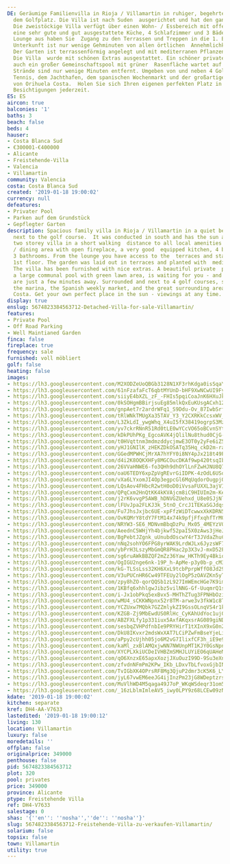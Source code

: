 ```yaml
---
DE: Geräumige Familienvilla in Rioja / Villamartin in ruhiger, begehrter Lage neben
  dem Golfplatz. Die Villa ist nach Suden  ausgerichtet und hat den ganzen Tag Sonne.
  Die zweistöckige Villa verfügt über einen Wohn- / Essbereich mit offenem  Kamin,
  eine sehr gute und gut ausgestattete Küche, 4 Schlafzimmer und 3 Bäder. Von der
  Lounge aus haben Sie  Zugang zu den Terrassen und Treppen in die 1. Etage. Diese
  Unterkunft ist nur wenige Gehminuten von allen örtlichen  Annehmlichkeiten entfernt.
  Der Garten ist terrassenförmig angelegt und mit mediterranen Pflanzen bepflanzt.
  Die Villa  wurde mit schönen Extras ausgestattet. Ein schöner privater Pool und
  auch ein großer Gemeinschaftspool mit grüner  Rasenfläche wartet auf Sie - und die
  Strände sind nur wenige Minuten entfernt. Umgeben von und neben 4 Golfplätzen,  Spa,
  Tennis, dem Jachthafen, dem spanischen Wochenmarkt und der großartigen Umgebung
  von Orihuela Costa.  Holen Sie sich Ihren eigenen perfekten Platz in der Sonne -
  Besichtigungen jederzeit.
ES: ES
aircon: true
balconies: '1'
baths: 3
beach: false
beds: 4
hauser:
- Costa Blanca Sud
- €300001-€400000
- Alicante
- Freistehende-Villa
- Valencia
- Villamartin
community: Valencia
costa: Costa Blanca Sud
created: '2019-01-18 19:00:02'
currency: null
defeatures:
- Privater Pool
- Parken auf dem Grundstück
- Gepflegter Garten
description: Spacious family villa in Rioja / Villamartin in a quiet best location
  next to the golf course.  It was conducted in south and has the sun all day. The
  two storey villa in a short walking  distance to all local amenities has a lounge
  / dining area with open fireplace, a very good  equipped kitchen, 4 bedrooms and
  3 bathrooms. From the lounge you have access to the  terraces and stairs to the
  1st floor. The garden was laid out in terraces and planted with  mediterranean plants.
  The villa has been furnished with nice extras. A beautiful private  pool and also
  a large communal pool with green lawn area, is waiting for you - and the  beaches
  are just a few minutes away. Surrounded and next to 4 golf courses, spa,  tennis,
  the marina, the Spanish weekly market, and the great surrounding area of  Orihuela
  Costa. Get your own perfect place in the sun - viewings at any time.
display: true
enslug: 5674823384563712-Detached-Villa-for-sale-Villamartin/
features:
- Private Pool
- Off Road Parking
- Well Maintianed Garden
finca: false
fireplace: true
frequency: sale
furnished: voll möbliert
golf: false
heating: false
images:
- https://lh3.googleusercontent.com/M2XODZeUoQBGb3128N1XF3rhKdga0isSqaYNkhV3bDXD-ElHhLnuMezkWkyE5FAupt1XiyI9VL2j-iyyVZnWsA=w640-rj-e30-l100
- https://lh3.googleusercontent.com/61nFzafaFcT6qbtMYUnD-bHF9XwNCwUI9Fyn8BAbxPATn77zymGd2ax-Kz5sWT_BQcChS9DW4hVxP1vKi05x=w640-rj-e30-l100
- https://lh3.googleusercontent.com/siiyE4bXZL_zF_-FHIs5pqiCoaJnK6HXuJkA6Ipgl7rbKAd3lPUWYmjum5ZPm4h566SBwspsD9P9zi2-RLRMaA=w640-rj-e30-l100
- https://lh3.googleusercontent.com/0kSOHgmBBirjsuEg85mlkQxEuKUsgACxh12HoRecNxeOBzWv3GCBBYxbDl-4XAuv3-o67yHvYXJPDJXZQiI=w640-rj-e30-l100
- https://lh3.googleusercontent.com/gnpAet7r2ardrWFq1_S9Ddu-Ov_87IwbSrfq80fFrJGIgOw7ah2l7Tn0wXcgD6aT2EO12hMuNlRLXKOpJWE0=w640-rj-e30-l100
- https://lh3.googleusercontent.com/tRlWNkTMUgXa35TAV_Y3_Y2CXRKkCcsxWV_9DSPugL-0YNmUZkwAqOh-4ql0m1MoNhB1AMm--7sPC2JL4xBF=w640-rj-e30-l100
- https://lh3.googleusercontent.com/L3ZkLdI_ywgWhq_X4uI5fX38419ogrpS3Mz1ffa3BX7Ya5kgSWt8jV8QQ7o7uZE-irEQYzxRVhXUqbfjrA=w640-rj-e30-l100
- https://lh3.googleusercontent.com/yv7ckrRNnR51Rd0tLE0wYCcVO65oBCvnSYtpzF7hd-599dC5DDWdfahFqfqAzqQI_GixbI0233Dionuj38Y=w640-rj-e30-l100
- https://lh3.googleusercontent.com/kDkPUhPKg_EgcoAVK4jQlilNu8thud0CjG-J3asyPEIa07LyLu74nrFi0FaBTIq-86tEz4YGcldVYehhtnw=w640-rj-e30-l100
- https://lh3.googleusercontent.com/t0HVqttnm3mdmzddycjmwE3OT0y2yFe6iZ54UwhXlqd85HiT-H0a0NpVhHkuIJpXQ9BdA2CnyJjuFYOdIu0T=w640-rj-e30-l100
- https://lh3.googleusercontent.com/yHJ1GNIlK_zHEKZDkOSATq35Hq_ckD2m-rayRLLSybgeRgTtUkR4Nvs9Bczak1LBmr8DHzAteCDcgmUcXSzC=w640-rj-e30-l100
- https://lh3.googleusercontent.com/GGedMPWHCjMrXA7hYFY0i8NY4pJx218t49PmG9YFFzMWc9jcg3wR0SU1MUVjG8YFG7IS_6oPnpTuyUEJystO=w640-rj-e30-l100
- https://lh3.googleusercontent.com/d4i2K8OQKXHFy8MGCOucDKAf9wp420tsqIbluI71effS75pccnfO3J6qXey3RkDnIQudPDysc35ayxwHq9Y=w640-rj-e30-l100
- https://lh3.googleusercontent.com/26VVaHNWE6-fo3QHh9dhOYlLnFZwHJNU8Q7wELpHS7nT2gmM04KoTObbgWKu3uzcTukwVAdZsV8clEvDKW3B=w640-rj-e30-l100
- https://lh3.googleusercontent.com/oaU6TEDY6xpZpVgREvrGiIDPK-4zOdL6USojICUKJSkURKlTSFJ96gRaw69EZuSRezgU28EGSDNQfQZbCu6a=w640-rj-e30-l100
- https://lh3.googleusercontent.com/vXa6LYxomJI4Op3egpcGl6MqUqdorOugpjOWx6dyqjAaicBkh6V2YnGMGbSIN7gAzyDqx5uh9SWy-rxZGE0=w640-rj-e30-l100
- https://lh3.googleusercontent.com/LQsAov4FHbcR2wtH0oD0iVvsaFUXXL3ajVI4R3LUtISvS2ru1goYiA63UWQgjvgvTgnkLgk8W2gShcvptbA_=w640-rj-e30-l100
- https://lh3.googleusercontent.com/QPqCxm2HnQtKK4kKVAjcm8iC9HIUIm2m-KeLovbzw0T8ZKGwxFsbSf9RndGyEkMLDT3KXfa8CB6arQCs-3g=w640-rj-e30-l100
- https://lh3.googleusercontent.com/j2rK6vvgP5AWB_hDNVGZUehxd_U8e0SJjNlotYmrewmWHTLI2rv2PMRxGfWZ_LYSbxODLEo6QN0o4FPa90Q=w640-rj-e30-l100
- https://lh3.googleusercontent.com/lFUvJpa2FLKJ3k_5tnO_CrcJ1TEKaSGJdqsNraMQmIyWIRL3beuiXicU1EPIrILfxT29hIPh_6v2UgUGwDE=w640-rj-e30-l100
- https://lh3.googleusercontent.com/Fu7JhsJxjbc6UE-xpFfzWiDTcwwxXkKDRN51Y733R003JadOg760Nn8wIyi78-Kwwss6hEwOIwXGkiCgRZSv=w640-rj-e30-l100
- https://lh3.googleusercontent.com/OvKQMrY8tdY7FtM14x74k9pfjFfxqhfTrM0haaOkENPEGRkq0fi3wsykAfH_VTHb77FL_PmdyYF5ofZglouA6Q=w640-rj-e30-l100
- https://lh3.googleusercontent.com/NRYW3-SE6_MDNvmBbqDzPu_Mx05_4MEYzV0smdacawqmJUaWPG61xOijGf3NyrUqKm69S947YTmDuq1hsG1s=w640-rj-e30-l100
- https://lh3.googleusercontent.com/AeednC5WHjYh4bjkwf52paI5X0zAws3jHeJBF8EFauuqJYqKyus-NAsGxFITmypbtPDBk42FvPPClhSWYdMTFA=w640-rj-e30-l100
- https://lh3.googleusercontent.com/BgPebtJZgnk_uUnubdOscwY4rT3JVdaZhuCXShlj_xw7ZjZ8UdVuOqCav2hNKNO0Zpp1dlxwLx0Lm2f0IUov=w640-rj-e30-l100
- https://lh3.googleusercontent.com/nNq2sohYO6FPG8yrWAK9LrdWJLx6JyzsWF7OU3fNoAwo7r9BBPeVhNVv-cW4N-BG0UlE0A9keUEyFi8ObkjzBw=w640-rj-e30-l100
- https://lh3.googleusercontent.com/ybPrH3LszyMbGmQR8PHac2p3X3vJ-mxD52PwXJCCIw5vMj1gMwQkt0K0nMBnNTp8-1oP1apSZ1_tnPqsQfxc=w640-rj-e30-l100
- https://lh3.googleusercontent.com/sg6ruAWkBBZQF2mZz36Yaw_HKTh9Ey4BkiqBIztZTakjPwrESnwdFNwkV0DmVFWyDOiUOxdcaWcc5mgfx1Yi=w640-rj-e30-l100
- https://lh3.googleusercontent.com/OgIGU2nge6nk-19P_h-ApMe-p3y0b-p_cM3x_Vyr1TvrmCWdupcLT0z80nI_n_qOv1JhtmLuhIQ_BXziVo4E=w640-rj-e30-l100
- https://lh3.googleusercontent.com/kG-TLSsLss32KH6XxL9tcbPprpWffO8Jd291_7eu15G7-px30XIQdeWdupzx7tZ8Kk2m9wyeZVSOSxzMIxQOMA=w640-rj-e30-l100
- https://lh3.googleusercontent.com/V3uPUCnHR6Cw49TFEUy2lOgP5zOAVZKn5yTOhQckkh1PsTaVSKEy6UdB0rgx7TNaGbk4jKDAZLbYYC1rhxQ=w640-rj-e30-l100
- https://lh3.googleusercontent.com/zpy8hZO-qorQQSb1zL927ImWEmcHGe7K9imnJ4agFUdRXgO8gjvDLXA2ERFBNkHWsola2_y8GV5gweivEHL5CQ=w640-rj-e30-l100
- https://lh3.googleusercontent.com/1KBfq6xhhlgwJibz5vilNNG-Gf-UuqmrQ1sWV0G0KDJ8iCA91_P54eYWHyeu3SVRyGIxfNxhtYdY7WjT9i3m=w640-rj-e30-l100
- https://lh3.googleusercontent.com/i-Jx1obPkq5exBvx5-MHThZTug3FPNHbOziHtFNv9lLam2l2grQ5cnIG6k1hCc_6o54AeqG-ny8hE173Ylhr=w640-rj-e30-l100
- https://lh3.googleusercontent.com/wMU4_sCKKWNpnx52r8TM-arwe3v3fkW1c8TGGZDlbn56Qqb2LEUH0MvwCKYdgr3pEPG2GIr9nX-rMlYeQbtn=w640-rj-e30-l100
- https://lh3.googleusercontent.com/YCZUxw7MQbk7GZZmlykZI9GssOLnqVS4r1kou6ujMmVLrW4noFZ2RQ7BB_vXiR6320UdKP1fVXW80iGN6L6x=w640-rj-e30-l100
- https://lh3.googleusercontent.com/KZGB-Zj9MbEwdUS0RlHc_CyKAhUdYoc1uj0TZGAt2yXUeNa4XoaGvPhjUyMTOX1cHZGuzzXVhPe_youH2x8=w640-rj-e30-l100
- https://lh3.googleusercontent.com/ABZFXLfy1p331iux5AxfAKqxsrAG089giNDz9hj6VK3R4w4UB4vBrjXv8DuZmHG2q1ZdY7mcCIn3KiXPHG_7=w640-rj-e30-l100
- https://lh3.googleusercontent.com/sesbqZVHPdfnbIe9PRYHirT1tXInX9xG0n2PygtwV8HNpz6TFsHc2uAxAz9xM9noSR1dFbK9MZcY_iwb44C_=w640-rj-e30-l100
- https://lh3.googleusercontent.com/DkU8IKvxr2mdsWxXAT7LCiPZwFmBseYjeLiXUxWIAO0b68mIA5J5ZbJa3x4iN1NsySmnNJ0NnVpY3ZRdoFQ=w640-rj-e30-l100
- https://lh3.googleusercontent.com/aPpy2cUjhh05jo6M2vG7IlixfCF3h_iE9e9hHHOAyYbV1hntVxjIrciKGOKIzkwIqKkZKg1IC-0CKh98Nh-E=w640-rj-e30-l100
- https://lh3.googleusercontent.com/kaMl_zxBlAMQxjwNN7NWUnpMT1KJY0GsNpnn0x7tZ8S_AUrJ_5SvNFrzMo_bEZp1sIk1OU9UnWpDmyGWVNI=w640-rj-e30-l100
- https://lh3.googleusercontent.com/XYCPLXkiUCDeIVHBZmSMHJLUYiEO6qUAHeM8H9OlpMzLy098XkR4FYrMwVsoRw5NUxJjxwLME1LQyTp38AxM=w640-rj-e30-l100
- https://lh3.googleusercontent.com/qO6XnzxE65apxXozjJXuOuzI99D-9Su3eXnRQQT4XwYD-PkLgoZVTWdosQCE-K7knUL4UKBuggayFSzJJz87=w640-rj-e30-l100
- https://lh3.googleusercontent.com/zfvdnNFmPm2KPw_IKb_LDxvTbLfvoxGjbINA03raxVB0b3yVR-ApiJm6S5QzU2_EEx4DP83ndT2gQEH88XZa=w640-rj-e30-l100
- https://lh3.googleusercontent.com/TvIGbXK4OPrsRF8Mg3QjuP2dmr3cK5K6_LYmtj3ULCK9fc0ZBaemtpW5lWUZNM4o0eBZjoY9dE6-Pk8SGiA=w640-rj-e30-l100
- https://lh3.googleusercontent.com/jyL67vwEM6eeJG4ijInzPm23jG8WDeptzrs-J1Xi8jVPGQ8CdGLFp9-vtXxo1OxCrG5A2wNALblPf0yEqTeH=w640-rj-e30-l100
- https://lh3.googleusercontent.com/MuVlhWD4M5qaga49J7oP_WKqWSdeqr31om5MymT92Wf24f4emyMhFcg9pgWkjSvtg5yxs_B7SNZSItxc_8U8=w640-rj-e30-l100
- https://lh3.googleusercontent.com/_16zLblmImleAV5_iwy0LPY9z68LCEw09zNDVNI7UCF8lt7WBHqxVNjrjiUKfhp2Z5oRrHazmtKO3m2Tr1Y=w640-rj-e30-l100
kdate: '2019-01-18 19:00:02'
kitchen: separate
kref: DH4-AA-V7633
lastedited: '2019-01-18 19:00:12'
living: 130
location: Villamartin
luxury: false
moredetails: ''
offplan: false
originalprice: 349000
penthouse: false
pid: 5674823384563712
plot: 320
pool: privates
price: 349000
province: Alicante
ptype: Freistehende Villa
ref: DH4-V7633
salestage: 0
shas: '{''en'': ''nosha'',''de'': ''nosha''}'
slug: 5674823384563712-Freistehende-Villa-zu-verkaufen-Villamartin/
solarium: false
topsix: false
town: Villamartin
utility: true
---
```


